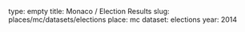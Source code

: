type: empty
title: Monaco / Election Results
slug: places/mc/datasets/elections
place: mc
dataset: elections
year: 2014
